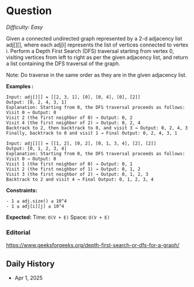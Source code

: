 # Question 

_Difficulty: Easy_

Given a connected undirected graph represented by a 2-d adjacency list adj[][], where each adj[i] represents the list of vertices connected to vertex i. Perform a Depth First Search (DFS) traversal starting from vertex 0, visiting vertices from left to right as per the given adjacency list, and return a list containing the DFS traversal of the graph.

Note: Do traverse in the same order as they are in the given adjacency list.

**Examples :**
```
Input: adj[][] = [[2, 3, 1], [0], [0, 4], [0], [2]]
Output: [0, 2, 4, 3, 1]
Explanation: Starting from 0, the DFS traversal proceeds as follows:
Visit 0 → Output: 0 
Visit 2 (the first neighbor of 0) → Output: 0, 2 
Visit 4 (the first neighbor of 2) → Output: 0, 2, 4 
Backtrack to 2, then backtrack to 0, and visit 3 → Output: 0, 2, 4, 3 
Finally, backtrack to 0 and visit 1 → Final Output: 0, 2, 4, 3, 1

Input: adj[][] = [[1, 2], [0, 2], [0, 1, 3, 4], [2], [2]]
Output: [0, 1, 2, 3, 4]
Explanation: Starting from 0, the DFS traversal proceeds as follows: 
Visit 0 → Output: 0 
Visit 1 (the first neighbor of 0) → Output: 0, 1 
Visit 2 (the first neighbor of 1) → Output: 0, 1, 2 
Visit 3 (the first neighbor of 2) → Output: 0, 1, 2, 3 
Backtrack to 2 and visit 4 → Final Output: 0, 1, 2, 3, 4
```

**Constraints:**
```
- 1 ≤ adj.size() ≤ 10^4
- 1 ≤ adj[i][j] ≤ 10^4
```

**Expected:**
Time: `O(V + E)`
Space: `O(V + E)`

### Editorial
https://www.geeksforgeeks.org/depth-first-search-or-dfs-for-a-graph/

## Daily History
- Apr 1, 2025